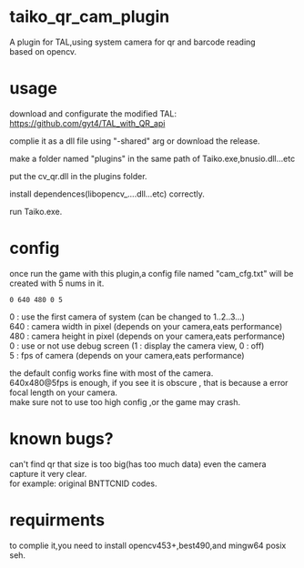 # taiko_qr_cam_plugin

A plugin for TAL,using system camera for qr and barcode reading  
based on opencv.

# usage

download and configurate the modified TAL: https://github.com/gyt4/TAL_with_QR_api

complie it as a dll file using "-shared" arg or download the release.

make a folder named "plugins" in the same path of Taiko.exe,bnusio.dll...etc

put the cv_qr.dll in the plugins folder.

install dependences(libopencv_....dll...etc) correctly.

run Taiko.exe.

# config

once run the game with this plugin,a config file named "cam_cfg.txt" will be created with 5 nums in it.  
```
0 640 480 0 5
```
0 : use the first camera of system (can be changed to 1..2..3...)  
640 : camera width in pixel (depends on your camera,eats performance)    
480 : camera height in pixel (depends on your camera,eats performance)  
0 : use or not use debug screen (1 : display the camera view, 0 : off)  
5 : fps of camera (depends on your camera,eats performance)  

the default config works fine with most of the camera.  
640x480@5fps is enough, if you see it is obscure , that is because a error focal length on your camera.  
make sure not to use too high config ,or the game may crash.

# known bugs?

can't find qr that size is too big(has too much data) even the camera capture it very clear.  
for example: original BNTTCNID codes.

# requirments

to complie it,you need to install opencv453+,best490,and mingw64 posix seh.

